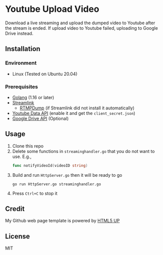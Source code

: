 # Youtube Upload Video

Download a live streaming and upload the dumped video to Youtube after the stream is ended.
If upload video to Youtube failed, uploading to Google Drive instead.

## Installation

### Environment

- Linux (Tested on Ubuntu 20.04)

### Prerequisites

- [Golang](https://golang.org/dl/) (1.16 or later)
- [Streamlink](https://github.com/streamlink/streamlink/releases/latest)
  - [RTMPDump](http://rtmpdump.mplayerhq.hu/) (if Streamlink did not install it automatically)
- [Youtube Data API](https://developers.google.com/youtube/v3/getting-started#before-you-start) (enable it and get the `client_secret.json`)
- [Google Drive API](https://developers.google.com/drive/api/v3/enable-drive-api#enable_the_drive_api) (Optional)

## Usage

1. Clone this repo
2. Delete some functions in `streaminghandler.go` that you do not want to use.
   E.g.,
   ```go
   func notifyVideoId(videoID string)
   ```
3. Build and run `HttpServer.go` then it will be ready to go
   ```shell
   go run HttpServer.go streaminghandler.go
   ```
4. Press `Ctrl+C` to stop it

## Credit

My Github web page template is powered by [HTML5 UP](https://html5up.net/)

## License

MIT